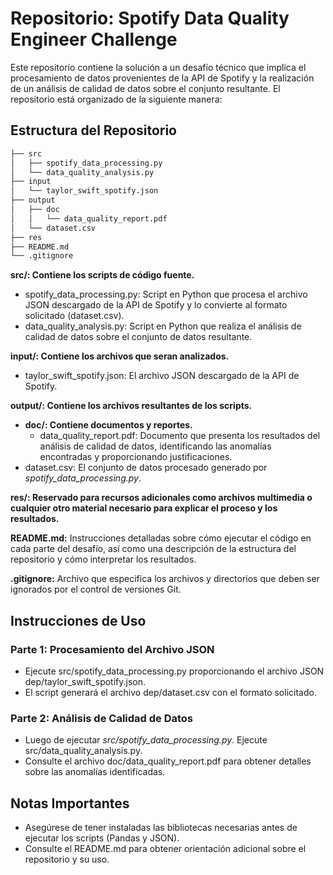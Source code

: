 # Repositorio: Spotify Data Quality Engineer Challenge

Este repositorio contiene la solución a un desafío técnico que implica el procesamiento de datos provenientes de la API de Spotify y la realización de un análisis de calidad de datos sobre el conjunto resultante. El repositorio está organizado de la siguiente manera:

## Estructura del Repositorio
```bash
├── src
│   ├── spotify_data_processing.py
│   └── data_quality_analysis.py
├── input
│   └── taylor_swift_spotify.json
├── output
│   ├── doc
│   │   └── data_quality_report.pdf
│   └── dataset.csv
├── res
├── README.md
└── .gitignore
```

**src/: Contiene los scripts de código fuente.**
- spotify_data_processing.py: Script en Python que procesa el archivo JSON descargado de la API de Spotify y lo convierte al formato solicitado (dataset.csv).
- data_quality_analysis.py: Script en Python que realiza el análisis de calidad de datos sobre el conjunto de datos resultante.

**input/: Contiene los archivos que seran analizados.**
- taylor_swift_spotify.json: El archivo JSON descargado de la API de Spotify.

**output/: Contiene los archivos resultantes de los scripts.**
- **doc/: Contiene documentos y reportes.**
  - data_quality_report.pdf: Documento que presenta los resultados del análisis de calidad de datos, identificando las anomalías encontradas y proporcionando justificaciones.
- dataset.csv: El conjunto de datos procesado generado por *spotify_data_processing.py*.

**res/: Reservado para recursos adicionales como archivos multimedia o cualquier otro material necesario para explicar el proceso y los resultados.**

**README.md:** Instrucciones detalladas sobre cómo ejecutar el código en cada parte del desafío, así como una descripción de la estructura del repositorio y cómo interpretar los resultados.

**.gitignore:** Archivo que especifica los archivos y directorios que deben ser ignorados por el control de versiones Git.

## Instrucciones de Uso
### Parte 1: Procesamiento del Archivo JSON
- Ejecute src/spotify_data_processing.py proporcionando el archivo JSON dep/taylor_swift_spotify.json.
- El script generará el archivo dep/dataset.csv con el formato solicitado.

### Parte 2: Análisis de Calidad de Datos
- Luego de ejecutar *src/spotify_data_processing.py*. Ejecute src/data_quality_analysis.py.
- Consulte el archivo doc/data_quality_report.pdf para obtener detalles sobre las anomalías identificadas.

## Notas Importantes
- Asegúrese de tener instaladas las bibliotecas necesarias antes de ejecutar los scripts (Pandas y JSON).
- Consulte el README.md para obtener orientación adicional sobre el repositorio y su uso.
